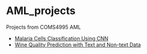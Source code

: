 # AML_projects
Projects from COMS4995 AML

* [Malaria Cells Classification Using CNN ](https://github.com/YC-1412/AML_projects/tree/master/CNN-malaria_cells_classification)
* [Wine Quality Prediction with Text and Non-text Data](https://github.com/YC-1412/AML_projects/tree/master/NLP-wine_quality_prediction)
